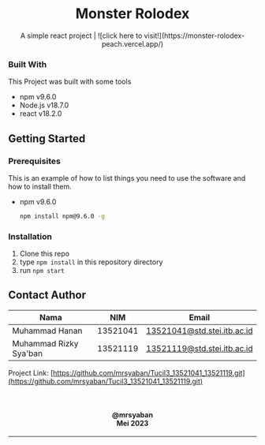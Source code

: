 <div align="center">
  <h1 align="center">Monster Rolodex</h1>

  <p align="center">
    A simple react project | ![click here to visit!](https://monster-rolodex-peach.vercel.app/)
    <br />
  </p>
</div>

### Built With

This Project was built with some tools

* npm v9.6.0
* Node.js v18.7.0
* react v18.2.0


<!-- GETTING STARTED -->
## Getting Started

### Prerequisites
This is an example of how to list things you need to use the software and how to install them.
* npm v9.6.0
  ```sh
  npm install npm@9.6.0 -g
  ```

### Installation

1. Clone this repo
2. type `npm install` in this repository directory
3. run `npm start`


<!-- CONTACT -->
## Contact Author

| Nama                  | NIM      | Email |
| --------------------- | -------- | ----- |
| Muhammad Hanan   | 13521041 | 13521041@std.stei.itb.ac.id |
| Muhammad Rizky Sya'ban      | 13521119 | 13521119@std.stei.itb.ac.id |

Project Link: [https://github.com/mrsyaban/Tucil3_13521041_13521119.git](https://github.com/mrsyaban/Tucil3_13521041_13521119.git)


<br/>
<h4 align="center">
  @mrsyaban<br/>
  Mei 2023
</h4>
<hr>
